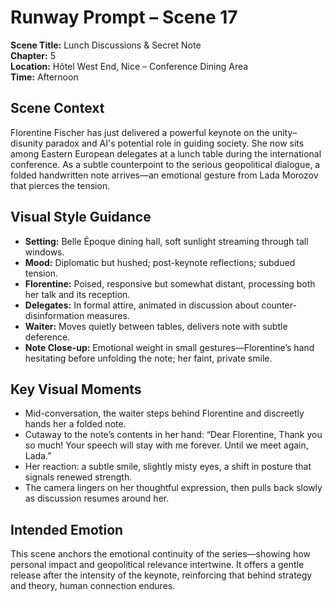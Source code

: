 # Runway Prompt – Scene 17

**Scene Title:** Lunch Discussions & Secret Note  
**Chapter:** 5  
**Location:** Hôtel West End, Nice – Conference Dining Area  
**Time:** Afternoon

## Scene Context
Florentine Fischer has just delivered a powerful keynote on the unity–disunity paradox and AI's potential role in guiding society. She now sits among Eastern European delegates at a lunch table during the international conference. As a subtle counterpoint to the serious geopolitical dialogue, a folded handwritten note arrives—an emotional gesture from Lada Morozov that pierces the tension.

## Visual Style Guidance
- **Setting:** Belle Époque dining hall, soft sunlight streaming through tall windows.
- **Mood:** Diplomatic but hushed; post-keynote reflections; subdued tension.
- **Florentine:** Poised, responsive but somewhat distant, processing both her talk and its reception.
- **Delegates:** In formal attire, animated in discussion about counter-disinformation measures.
- **Waiter:** Moves quietly between tables, delivers note with subtle deference.
- **Note Close-up:** Emotional weight in small gestures—Florentine’s hand hesitating before unfolding the note; her faint, private smile.

## Key Visual Moments
- Mid-conversation, the waiter steps behind Florentine and discreetly hands her a folded note.
- Cutaway to the note’s contents in her hand: “Dear Florentine, Thank you so much! Your speech will stay with me forever. Until we meet again, Lada.”
- Her reaction: a subtle smile, slightly misty eyes, a shift in posture that signals renewed strength.
- The camera lingers on her thoughtful expression, then pulls back slowly as discussion resumes around her.

## Intended Emotion
This scene anchors the emotional continuity of the series—showing how personal impact and geopolitical relevance intertwine. It offers a gentle release after the intensity of the keynote, reinforcing that behind strategy and theory, human connection endures.
